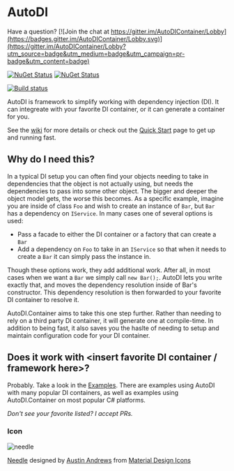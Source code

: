 # AutoDI
Have a question? [![Join the chat at https://gitter.im/AutoDIContainer/Lobby](https://badges.gitter.im/AutoDIContainer/Lobby.svg)](https://gitter.im/AutoDIContainer/Lobby?utm_source=badge&utm_medium=badge&utm_campaign=pr-badge&utm_content=badge)

[![NuGet Status](http://img.shields.io/nuget/v/AutoDI.svg?style=flat&label=AutoDI)](https://www.nuget.org/packages/AutoDI/)
[![NuGet Status](http://img.shields.io/nuget/v/AutoDI.Fody.svg?style=flat&label=AutoDI.Fody)](https://www.nuget.org/packages/AutoDI.Fody/)

[![Build status](https://ci.appveyor.com/api/projects/status/ybmv50xxi3lb086o?svg=true)](https://ci.appveyor.com/project/Keboo/autodi)


AutoDI is framework to simplify working with dependency injection (DI). It can integreate with your favorite DI container, or it can generate a container for you.

See the [wiki](https://github.com/Keboo/AutoDI/wiki) for more details or check out the [Quick Start](https://github.com/Keboo/AutoDI/wiki/Quick-Start) page to get up and running fast.


## Why do I need this?

In a typical DI setup you can often find your objects needing to take in dependencies that the object is not actually using, but needs the dependencies to pass into some other object. The bigger and deeper the object model gets, the worse this becomes. 
As a specific example, imagine you are inside of class `Foo` and wish to create an instance of `Bar`, but `Bar` has a dependency on `IService`. 
In many cases one of several options is used:
* Pass a facade to either the DI container or a factory that can create a `Bar`
* Add a dependency on `Foo` to take in an `IService` so that when it needs to create a `Bar` it can simply pass the instance in.

Though these options work, they add additional work. After all, in most cases when we want a `Bar` we simply call `new Bar();`. AutoDI lets you write exactly that, and moves the dependency resolution inside of Bar's constructor.
This dependency resolution is then forwarded to your favorite DI container to resolve it.

AutoDI.Container aims to take this one step further. Rather than needing to rely on a third party DI container, it will generate one at compile-time. In addition to being fast, it also saves you the haslte of needing to setup and maintain configuration code for your DI container.


## Does it work with <insert favorite DI container / framework here>?
Probably. 
Take a look in the [Examples](https://github.com/Keboo/AutoDI/tree/master/Examples). 
There are examples using AutoDI with many popular DI containers, as well as examples using AutoDI.Container on most popular C# platforms.

*Don't see your favorite listed? I accept PRs.*

### Icon
![needle](https://raw.github.com/Keboo/AutoDI/master/Icons/needle.png)

[Needle](https://materialdesignicons.com/icon/needle) designed by [Austin Andrews](https://thenounproject.com/prosymbols/) from [Material Design Icons](https://materialdesignicons.com/)
